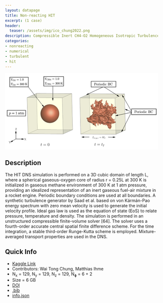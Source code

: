 ```yaml
---
layout: datapage
title: Non-reacting HIT
excerpt: (1 case)
header:
  teaser: /assets/img/ico_chung2022.png
description: Compressible Inert CH4-O2 Homogeneous Isotropic Turbulence DNS
categories: 
- nonreacting
- numerical
- turbulent
- hit
---
```


![image](./assets/img/chung2022.png)

## Description

The HIT DNS simulation is performed on a 3D cubic domain of length L, where a spherical gaseous-oxygen core of radius r = 0.25L at 300 K is initialized in gaseous methane environment of 300 K at 1 atm pressure, providing an idealized representation of an inert gaseous fuel-air mixture in a rocket engine. Periodic boundary conditions are used at all boundaries. A synthetic turbulence generator by Saad et al. based on von Kármán-Pao energy spectrum with zero mean velocity is used to generate the initial velocity profile. Ideal gas law is used as the equation of state (EoS) to relate pressure, temperature and density. The simulation is performed in an unstructured compressible finite-volume solver [64]. The solver uses a fourth-order accurate central spatial finite difference scheme. For the time integration, a stable third-order Runge-Kutta scheme is employed. Mixture-averaged transport properties are used in the DNS.

## Quick Info
* <a href="https://www.kaggle.com/datasets/waitongchung/inert-ch4o2-hit-dns">Kaggle Link</a><BR>
* Contributors: Wai Tong Chung, Matthias Ihme
* N<sub>x</sub> = 129, N<sub>y</sub> = 129, N<sub>z</sub> = 129, N<sub>&#632;</sub> = 6 + 2
* Size = 6 GB 
* <a href="https://doi.org/10.1016/j.combustflame.2021.111758">DOI</a><BR>
* <a href="./assets/bib/chung2022.bib">.bib</a><BR>
* <a href="./assets/json/chung2022_info.json">info.json</a>
